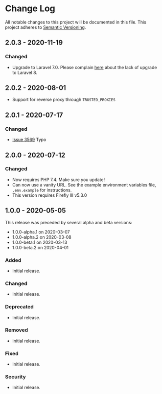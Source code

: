# Change Log
All notable changes to this project will be documented in this file.
This project adheres to [Semantic Versioning](http://semver.org/).

## 2.0.3 - 2020-11-19

### Changed

- Upgrade to Laravel 7.0. Please complain [here](https://github.com/bunq/sdk_php/issues/204) about the lack of upgrade to Laravel 8.

## 2.0.2 - 2020-08-01

- Support for reverse proxy through `TRUSTED_PROXIES`

## 2.0.1 - 2020-07-17

### Changed
- [Issue 3569](https://github.com/firefly-iii/firefly-iii/issues/3569) Typo

## 2.0.0 - 2020-07-12

### Changed
- Now requires PHP 7.4. Make sure you update!
- Can now use a vanity URL. See the example environment variables file, `.env.example` for instructions.
- This version requires Firefly III v5.3.0

## 1.0.0 - 2020-05-05

This release was preceded by several alpha and beta versions:

- 1.0.0-alpha.1 on 2020-03-07
- 1.0.0-alpha.2 on 2020-03-08
- 1.0.0-beta.1 on 2020-03-13
- 1.0.0-beta.2 on 2020-04-01

### Added
- Initial release.

### Changed
- Initial release.

### Deprecated
- Initial release.

### Removed
- Initial release.

### Fixed
- Initial release.

### Security
- Initial release.
